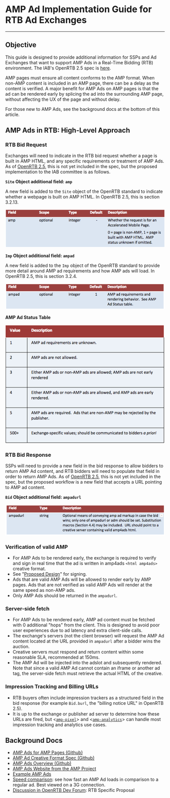 # AMP Ad Implementation Guide for RTB Ad Exchanges
---
## Objective
 
This guide is designed to provide additional information for SSPs and Ad Exchanges that want to support AMP Ads in a Real-Time Bidding (RTB) environment.  The IAB's OpenRTB 2.5 spec is [here](http://www.iab.com/wp-content/uploads/2016/03/OpenRTB-API-Specification-Version-2-5-FINAL.pdf).
 
AMP pages must ensure all content conforms to the AMP format. When non-AMP content is included in an AMP page, there can be a delay as the content is verified. A major benefit for AMP Ads on AMP pages is that the ad can be rendered early by splicing the ad into the surrounding AMP page, without affecting the UX of the page and without delay.

For those new to AMP Ads, see the background docs at the bottom of this article.
 
## AMP Ads in RTB: High-Level Approach
 
### RTB Bid Request
 
Exchanges will need to indicate in the RTB bid request whether a page is built in AMP HTML, and any specific requirements or treatment of AMP Ads.  As of [OpenRTB 2.5](http://www.iab.com/wp-content/uploads/2016/03/OpenRTB-API-Specification-Version-2-5-FINAL.pdf), this is not yet included in the spec, but the proposed implementation to the IAB committee is as follows.
 
**`Site` Object additional field: `amp`**

A new field is added to the `Site` object of the OpenRTB standard to indicate whether a webpage is built on AMP HTML.  In OpenRTB 2.5, this is section 3.2.13.
 
![RTB1](./img1.png)
 
**`Imp` Object additional field: `ampad`**

A new field is added to the `Imp` object of the OpenRTB standard to provide more detail around AMP ad requirements and how AMP ads will load.  In OpenRTB 2.5, this is section 3.2.4.
 
![RTB2](./img2.png)
 
**AMP Ad Status Table**
 
![RTB3](./img3.png)
 
### RTB Bid Response
 
SSPs will need to provide a new field in the bid response to allow bidders to return AMP Ad content, and RTB bidders will need to populate that field in order to return AMP Ads.  As of [OpenRTB 2.5](http://www.iab.com/wp-content/uploads/2016/03/OpenRTB-API-Specification-Version-2-5-FINAL.pdf), this is not yet included in the spec, but the proposed workflow is a new field that accepts a URL pointing to AMP ad content.  
 
**`Bid` Object additional field: `ampadurl`**
 
![RTB4](./img4.png)
 
### Verification of valid AMP
 
* For AMP Ads to be rendered early, the exchange is required to verify and sign in real time that the ad is written in amp4ads  `<html amp4ads>` creative format.
* See "[Proposed Design](https://github.com/ampproject/amphtml/issues/3133)" for signing.
* Ads that are valid AMP Ads will be allowed to render early by AMP pages.  Ads that are not verified as valid AMP Ads  will render at the same speed as non-AMP ads.
* Only AMP Ads  should be returned in the `ampadurl`.
 
### Server-side fetch
 
* For AMP Ads to be rendered early, AMP ad content must be fetched with 0 additional "hops" from the client.  This is designed to avoid poor user experiences due to ad latency and extra client-side calls.
* The exchange's servers (not the client browser) will request the AMP Ad content located at the URL provided in `ampadurl`  after a bidder wins the auction.
* Creative servers must respond and return content within some reasonable SLA, recommended at 150ms.
* The AMP Ad will be injected into the adslot and subsequently rendered.  Note that since a valid AMP Ad cannot contain an iframe or another ad tag, the server-side fetch must retrieve the actual HTML of the creative.
 
### Impression Tracking and Billing URLs
 
* RTB buyers often include impression trackers as a structured field in the bid response (for example `Bid.burl`, the "billing notice URL" in OpenRTB 2.5).
* It is up to the exchange or publisher ad server to determine how these URLs are fired, but <[`amp-pixel`](https://www.ampproject.org/docs/reference/components/amp-pixel)> and <[`amp-analytics`](https://www.ampproject.org/docs/reference/components/amp-analytics)> can handle most impression tracking and analytics use cases.

## Background Docs
* [AMP Ads for AMP Pages (Github)](https://github.com/ampproject/amphtml/issues/3133)
* [AMP Ad Creative Format Spec (Github)](https://github.com/google/amphtml/blob/master/extensions/amp-a4a/amp-a4a-format.md)
* [AMP Ads Overview (Github)](https://github.com/ampproject/amphtml/blob/master/ads/google/a4a/docs/a4a-readme.md)
* [AMP Ads Website from the AMP Project](https://www.ampproject.org/learn/who-uses-amp/amp-ads/)
* [Example AMP Ads](https://ampbyexample.com/amp-ads/#amp-ads/introduction)
* [Speed comparison](https://ampbyexample.com/amp-ads/introduction/amp_ads_vs_non-amp_ads/): see how fast an AMP Ad loads in comparison to a regular ad. Best viewed on a 3G connection.
* [Discussion in OpenRTB Dev Forum](https://groups.google.com/forum/#!topic/openrtb-dev/0wyPsF5D07Q): RTB Specific Proposal
 
 
